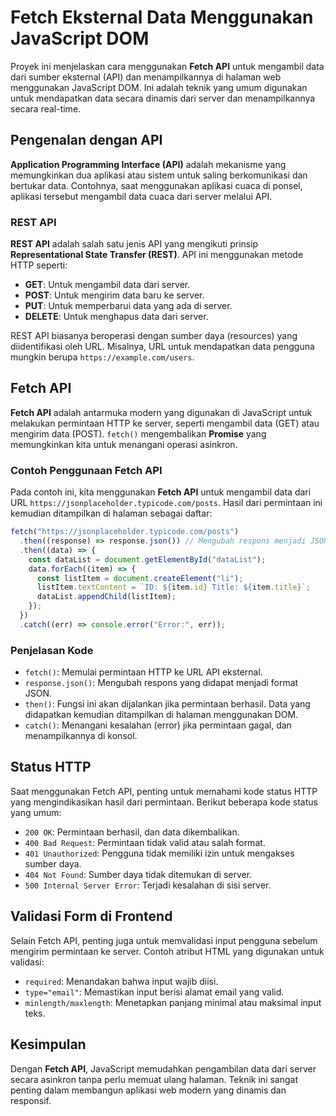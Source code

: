 # Fetch Eksternal Data Menggunakan JavaScript DOM

Proyek ini menjelaskan cara menggunakan **Fetch API** untuk mengambil data dari sumber eksternal (API) dan menampilkannya di halaman web menggunakan JavaScript DOM. Ini adalah teknik yang umum digunakan untuk mendapatkan data secara dinamis dari server dan menampilkannya secara real-time.

## Pengenalan dengan API

**Application Programming Interface (API)** adalah mekanisme yang memungkinkan dua aplikasi atau sistem untuk saling berkomunikasi dan bertukar data. Contohnya, saat menggunakan aplikasi cuaca di ponsel, aplikasi tersebut mengambil data cuaca dari server melalui API.

### REST API

**REST API** adalah salah satu jenis API yang mengikuti prinsip **Representational State Transfer (REST)**. API ini menggunakan metode HTTP seperti:

- **GET**: Untuk mengambil data dari server.
- **POST**: Untuk mengirim data baru ke server.
- **PUT**: Untuk memperbarui data yang ada di server.
- **DELETE**: Untuk menghapus data dari server.

REST API biasanya beroperasi dengan sumber daya (resources) yang diidentifikasi oleh URL. Misalnya, URL untuk mendapatkan data pengguna mungkin berupa `https://example.com/users`.

## Fetch API

**Fetch API** adalah antarmuka modern yang digunakan di JavaScript untuk melakukan permintaan HTTP ke server, seperti mengambil data (GET) atau mengirim data (POST). `fetch()` mengembalikan **Promise** yang memungkinkan kita untuk menangani operasi asinkron.

### Contoh Penggunaan Fetch API

Pada contoh ini, kita menggunakan **Fetch API** untuk mengambil data dari URL `https://jsonplaceholder.typicode.com/posts`. Hasil dari permintaan ini kemudian ditampilkan di halaman sebagai daftar:

```javascript
fetch("https://jsonplaceholder.typicode.com/posts")
  .then((response) => response.json()) // Mengubah respons menjadi JSON
  .then((data) => {
    const dataList = document.getElementById("dataList");
    data.forEach((item) => {
      const listItem = document.createElement("li");
      listItem.textContent = `ID: ${item.id} Title: ${item.title}`;
      dataList.appendChild(listItem);
    });
  })
  .catch((err) => console.error("Error:", err));
```

### Penjelasan Kode

- `fetch()`: Memulai permintaan HTTP ke URL API eksternal.
- `response.json()`: Mengubah respons yang didapat menjadi format JSON.
- `then()`: Fungsi ini akan dijalankan jika permintaan berhasil. Data yang didapatkan kemudian ditampilkan di halaman menggunakan DOM.
- `catch()`: Menangani kesalahan (error) jika permintaan gagal, dan menampilkannya di konsol.

## Status HTTP

Saat menggunakan Fetch API, penting untuk memahami kode status HTTP yang mengindikasikan hasil dari permintaan. Berikut beberapa kode status yang umum:

- `200 OK`: Permintaan berhasil, dan data dikembalikan.
- `400 Bad Request`: Permintaan tidak valid atau salah format.
- `401 Unauthorized`: Pengguna tidak memiliki izin untuk mengakses sumber daya.
- `404 Not Found`: Sumber daya tidak ditemukan di server.
- `500 Internal Server Error`: Terjadi kesalahan di sisi server.

## Validasi Form di Frontend

Selain Fetch API, penting juga untuk memvalidasi input pengguna sebelum mengirim permintaan ke server. Contoh atribut HTML yang digunakan untuk validasi:

- `required`: Menandakan bahwa input wajib diisi.
- `type="email"`: Memastikan input berisi alamat email yang valid.
- `minlength/maxlength`: Menetapkan panjang minimal atau maksimal input teks.

## Kesimpulan

Dengan **Fetch API**, JavaScript memudahkan pengambilan data dari server secara asinkron tanpa perlu memuat ulang halaman. Teknik ini sangat penting dalam membangun aplikasi web modern yang dinamis dan responsif.
